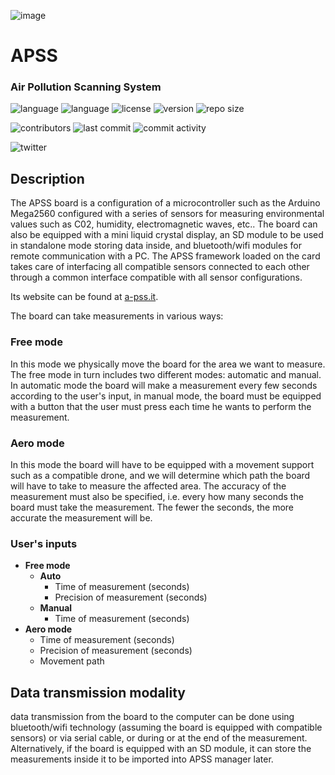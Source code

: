![image](https://avatars1.githubusercontent.com/u/57671915?s=200&v=4)
# **APSS**
### **Air Pollution Scanning System**
![language](https://img.shields.io/badge/lang-Python-blue?style=flat-square)
![language](https://img.shields.io/badge/lang-bash-green?style=flat-square)
![license](https://img.shields.io/badge/license-GPLv3-yellow?style=flat-square)
![version](https://img.shields.io/badge/version-v1.0.beta1-green?style=flat-square)
![repo size](https://img.shields.io/github/repo-size/apssproject/apss.svg?style=flat-square)

![contributors](https://img.shields.io/github/contributors/apssproject/apss.svg?style=flat-square)
![last commit](https://img.shields.io/github/last-commit/apssproject/apss.svg?style=flat-square)
![commit activity](https://img.shields.io/github/commit-activity/y/apssproject/apss.svg?style=flat-square)

![twitter](https://img.shields.io/twitter/follow/apss?label=Follow&style=social)

## **Description**
The APSS board is a configuration of a microcontroller such as the Arduino Mega2560 configured with a series of sensors for measuring environmental values such as C02, humidity, electromagnetic waves, etc..
The board can also be equipped with a mini liquid crystal display, an SD module to be used in standalone mode storing data inside, and bluetooth/wifi modules for remote communication with a PC.
The APSS framework loaded on the card takes care of interfacing all compatible sensors connected to each other through a common interface compatible with all sensor configurations.

Its website can be found at [a-pss.it](https://a-pss.it).

The board can take measurements in various ways:
### **Free mode**
In this mode we physically move the board for the area we want to measure. The free mode in turn includes two different modes: automatic and manual. In automatic mode the board will make a measurement every few seconds according to the user's input, in manual mode, the board must be equipped with a button that the user must press each time he wants to perform the measurement.

### **Aero mode**
In this mode the board will have to be equipped with a movement support such as a compatible drone, and we will determine which path the board will have to take to measure the affected area. The accuracy of the measurement must also be specified, i.e. every how many seconds the board must take the measurement. The fewer the seconds, the more accurate the measurement will be.

### **User's inputs**
- **Free mode**
  - **Auto**
    - Time of measurement (seconds)
    - Precision of measurement (seconds)
  - **Manual**
    - Time of measurement (seconds)
- **Aero mode**
  - Time of measurement (seconds)
  - Precision of measurement (seconds)
  - Movement path

## **Data transmission modality**
data transmission from the board to the computer can be done using bluetooth/wifi technology (assuming the board is equipped with compatible sensors) or via serial cable, or during or at the end of the measurement. Alternatively, if the board is equipped with an SD module, it can store the measurements inside it to be imported into APSS manager later.
